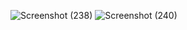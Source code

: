 ![Screenshot (238)](https://github.com/Anish0099/chat_app_socket.io/assets/109581121/ca5ed947-aa3a-4b9d-b247-1ab70d0e225f)
![Screenshot (240)](https://github.com/Anish0099/chat_app_socket.io/assets/109581121/7a2f5f75-d8ca-4169-9ac1-48ffa596ec03)
